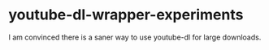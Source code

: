 # youtube-dl-wrapper-experiments
I am convinced there is a saner way to use youtube-dl for large downloads.
